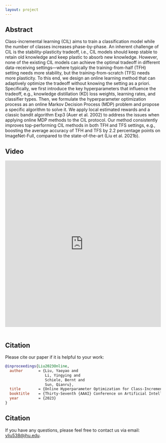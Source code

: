 ```yaml
---
layout: project
---
```


## Abstract

Class-incremental learning (CIL) aims to train a classification model while the number of classes increases phase-by-phase. An inherent challenge of CIL is the stability-plasticity tradeoff, i.e., CIL models should keep stable to retain old knowledge and keep plastic to absorb new knowledge. However, none of the existing CIL models can achieve the optimal tradeoff in different data-receiving settings—where typically the training-from-half (TFH) setting needs more stability, but the training-from-scratch (TFS) needs more plasticity. To this end, we design an online learning method that can adaptively optimize the tradeoff without knowing the setting as a priori. Specifically, we first introduce the key hyperparameters that influence the tradeoff, e.g., knowledge distillation (KD) loss weights, learning rates, and classifier types. Then, we formulate the hyperparameter optimization process as an online Markov Decision Process (MDP) problem and propose a specific algorithm to solve it. We apply local estimated rewards and a classic bandit algorithm Exp3 (Auer et al. 2002) to address the issues when applying online MDP methods to the CIL protocol. Our method consistently improves top-performing CIL methods in both TFH and TFS settings, e.g., boosting the average accuracy of TFH and TFS by 2.2 percentage points on ImageNet-Full, compared to the state-of-the-art (Liu et al. 2021b).


## Video

<center>
  <iframe height="540" width="960" style="max-width:100%;max-height:100%;" src="https://class-il.mpi-inf.mpg.de/online/files/video.mp4" frameborder="0" allow="autoplay; encrypted-media" allowfullscreen></iframe>
</center>
<br>

## Citation

Please cite our paper if it is helpful to your work:
```bibtex
@inproceedings{Liu2023Online,
  author       = {Liu, Yaoyao and
                  Li, Yingying and
                  Schiele, Bernt and
                  Sun, Qianru},
  title        = {Online Hyperparameter Optimization for Class-Incremental Learning},
  booktitle    = {Thirty-Seventh {AAAI} Conference on Artificial Intelligence},
  year         = {2023}
}
```


## Citation

If you have any questions, please feel free to contact us via email: <yliu538@jhu.edu>.
